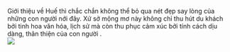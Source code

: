 Giới thiệu về Huế thì chắc chắn không thể bỏ qua nét đẹp say lòng của những con người nới đây. Xứ sở mộng mơ này không chỉ thu hút du khách bởi tinh hoa văn hóa, lịch sử mà còn thu phục cảm xúc bởi tính cách dịu dàng, thân thiện của con người .
    <br>
    <img src="https://bazantravel.com/cdn/medias/uploads/70/70249-du-lich-hue-700x389.jpg">
<html lang=" en" >
<head>
    <meta charset="UTF-B">
    <meta http-equiv="X-UA-Compatible" content="IE-edge">
    <meta name="viewport" content="width=device-width,initial-scale=1.0">
<title>
</head>
<body>
</body>
</html>
